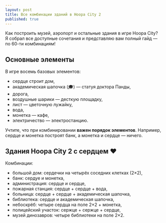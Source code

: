 ```yaml
---
layout: post
title: Все комбинации зданий в Hoopa City 2
published: true
---
```


Как построить музей, аэропорт и остальные здания в игре Hoopa City? Я собрал все доступные сочетания и представляю вам полный гайд — по 60-ти комбинациям!

## Основные элементы

В игре восемь базовых элементов:

- сердце строит дом,
- академическая шапочка (🎓) — статуя доктора Панды,
- дорога,
- воздушные шарики — десткую площадку,
- лист — цветочную лужайку,
- вода,
- монетка — кафе,
- электричество — электростанцию.

Учтите, что при комбинировании **важен порядок элементов**. Например, сердце и монетка построят банк, а монетка и сердце — ничего.

## Здания Hoopa City 2 с сердцем ❤️

Комбинации:

- большой дом: сердечки на четырёх соседних клетках (2×2),
- банк: сердуе и монетка,
- администрация: сердце и сердце,
- пожарная станция: сердце + сердце + вода,
- больница: сердце + сердце + академическая шапочка,
- библиотека: сердце и академическая шапочка,
- небоскрёб: четыре сердца на поле 2×2 + монетка,
- полицейский участок: сержце + сержце + сердце,
- музей динозавров: четыре библиотеки на поле 2×2.
